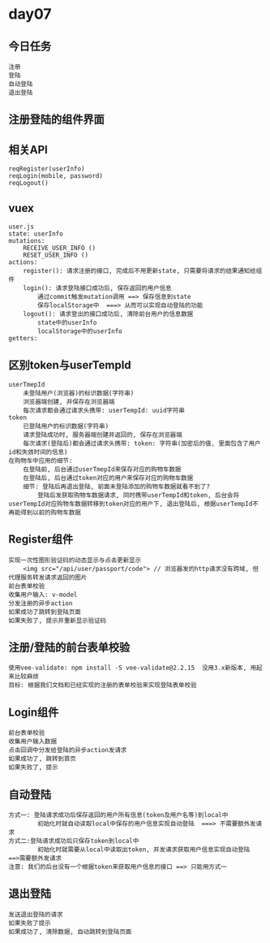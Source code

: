 # day07

## 今日任务
	注册
	登陆
	自动登陆
	退出登陆

## 注册登陆的组件界面

## 相关API
	reqRegister(userInfo)
	reqLogin(mobile, password)
	reqLogout()

## vuex
	user.js
	state: userInfo
	mutations: 
		RECEIVE_USER_INFO ()
		RESET_USER_INFO ()
	actions:
		register(): 请求注册的接口, 完成后不用更新state, 只需要将请求的结果通知给组件
		login(): 请求登陆接口成功后, 保存返回的用户信息	
			通过commit触发mutation调用 ==> 保存信息到state
			保存localStorage中  ===> 从而可以实现自动登陆的功能
		logout(): 请求登出的接口成功后, 清除前台用户的信息数据
			state中的userInfo
			localStorage中的userInfo
	getters: 

## 区别token与userTempId
	userTmepId
		未登陆用户(浏览器)的标识数据(字符串)
		浏览器端创建, 并保存在浏览器端
		每次请求都会通过请求头携带: userTempId: uuid字符串
	token
		已登陆用户的标识数据(字符串)
		请求登陆成功时, 服务器端创建并返回的, 保存在浏览器端
		每次请求(登陆后)都会通过请求头携带: token: 字符串(加密后的值, 里面包含了用户id和失效时间的信息)
	在购物车中应用的细节:
		在登陆前, 后台通过userTmepId来保存对应的购物车数据
		在登陆后, 后台通过token对应的用户来保存对应的购物车数据
		细节: 登陆后再退出登陆, 前面未登陆添加的购物车数据就看不到了?
			登陆后发获取购物车数据请求, 同时携带userTempId和token, 后台会将userTempId对应购物车数据转移到token对应的用户下, 退出登陆后, 根据userTempId不再能得到以前的购物车数据

## Register组件
	实现一次性图形验证码的动态显示与点击更新显示
		<img src="/api/user/passport/code"> // 浏览器发的http请求没有跨域, 但代理服务转发请求返回的图片
	前台表单校验
	收集用户输入: v-model
	分发注册的异步action
	如果成功了跳转到登陆页面
	如果失败了, 提示并重新显示验证码

## 注册/登陆的前台表单校验
	使用vee-validate: npm install -S vee-validate@2.2.15  没用3.x新版本, 用起来比较麻烦
	目标: 根据我们文档和已经实现的注册的表单校验来实现登陆表单校验

## Login组件
	前台表单校验
	收集用户输入数据
	点击回调中分发给登陆的异步action发请求
	如果成功了, 跳转到首页
	如果失败了, 提示

## 自动登陆
	方式一: 登陆请求成功后保存返回的用户所有信息(token及用户名等)到local中
			初始化时就自动读取local中保存的用户信息实现自动登陆  ===> 不需要额外发请求
	方式二:登陆请求成功后只保存token到local中
			初始化时就需要从local中读取出token, 并发请求获取用户信息实现自动登陆 ==>需要额外发请求
	注意: 我们的后台没有一个根据token来获取用户信息的接口 ==> 只能用方式一

## 退出登陆
	发送退出登陆的请求
	如果失败了提示
	如果成功了, 清除数据, 自动跳转到登陆页面
